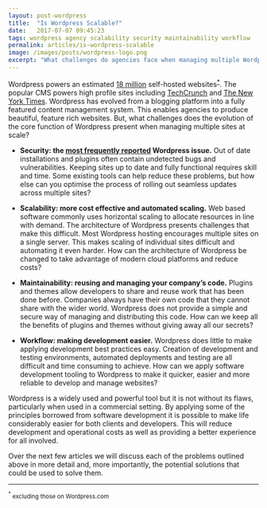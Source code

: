 ```yaml
---
layout: post-wordpress
title:  "Is Wordpress Scalable?"
date:   2017-07-07 09:45:23
tags: wordpress agency scalability security maintainability workflow
permalink: articles/is-wordpress-scalable
image: /images/posts/wordpress-logo.png
excerpt: "What challenges do agencies face when managing multiple Wordpress sites at scale?"
---
```


Wordpress powers an estimated [18 million](https://trends.builtwith.com/cms) self-hosted websites<sup>[*](#footnote)</sup>. The popular CMS powers high profile sites including [TechCrunch](https://techcrunch.com/) and [The New York Times](https://www.nytimes.com/). Wordpress has evolved from a blogging platform into a fully featured content management system. This enables agencies to produce beautiful, feature rich websites. But, what challenges does the evolution of the core function of Wordpress present when managing multiple sites at scale?

- **Security: the [most frequently reported](https://www.google.co.uk/search?q=wordpress+security&tbm=nws) Wordpress issue.** Out of date installations and plugins often contain undetected bugs and vulnerabilities. Keeping sites up to date and fully functional requires skill and time. Some existing tools can help reduce these problems, but how else can you optimise the process of rolling out seamless updates across multiple sites?

- **Scalability: more cost effective and automated scaling.** Web based software commonly uses horizontal scaling to allocate resources in line with demand. The architecture of Wordpress presents challenges that make this difficult. Most Wordpress hosting encourages multiple sites on a single server. This makes scaling of individual sites difficult and automating it even harder. How can the architecture of Wordpress be changed to take advantage of modern cloud platforms and reduce costs?

- **Maintainability: reusing and managing your company’s code.** Plugins and themes allow developers to share and reuse work that has been done before. Companies always have their own code that they cannot share with the wider world. Wordpress does not provide a simple and secure way of managing and distributing this code. How can we keep all the benefits of plugins and themes without giving away all our secrets?

- **Workflow: making development easier.** Wordpress does little to make applying development best practices easy. Creation of development and testing environments, automated deployments and testing are all difficult and time consuming to achieve. How can we apply software development tooling to Wordpress to make it quicker, easier and more reliable to develop and manage websites?

Wordpress is a widely used and powerful tool but it is not without its flaws, particularly when used in a commercial setting. By applying some of the principles borrowed from software development it is possible to make life considerably easier for both clients and developers. This will reduce development and operational costs as well as providing a better experience for all involved.

Over the next few articles we will discuss each of the problems outlined above in more detail and, more importantly, the potential solutions that could be used to solve them.

---

<small><a name="footnote"><sup>*</sup></a> excluding those on Wordpress.com</small>
